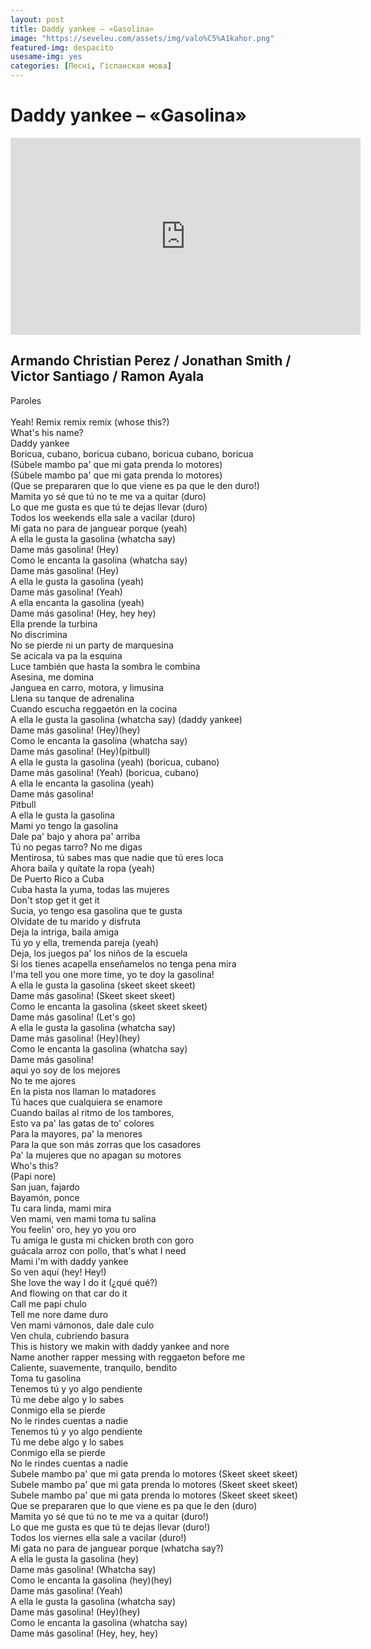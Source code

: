 ```yaml
---
layout: post
title: Daddy yankee – «Gasolina»
image: "https://seveleu.com/assets/img/valo%C5%A1kahor.png"
featured-img: despacito
usesame-img: yes
categories: [Песні, Гіспанская мова]
---
```


# Daddy yankee – «Gasolina»


<iframe width="560" height="315" src="https://www.youtube.com/embed/CCF1_jI8Prk" frameborder="0" allow="accelerometer; autoplay; encrypted-media; gyroscope; picture-in-picture" allowfullscreen></iframe>

## Armando Christian Perez / Jonathan Smith / Victor Santiago / Ramon Ayala

Paroles<br>
<br>
Yeah! Remix remix remix (whose this?)<br>
What's his name?<br>
Daddy yankee<br>
Boricua, cubano, boricua cubano, boricua cubano, boricua<br>
(Súbele mambo pa' que mi gata prenda lo motores)<br>
(Súbele mambo pa' que mi gata prenda lo motores)<br>
(Que se prepararen que lo que viene es pa que le den duro!)<br>
Mamita yo sé que tú no te me va a quitar (duro)<br>
Lo que me gusta es que tú te dejas llevar (duro)<br>
Todos los weekends ella sale a vacilar (duro)<br>
Mi gata no para de janguear porque (yeah)<br>
A ella le gusta la gasolina (whatcha say)<br>
Dame más gasolina! (Hey)<br>
Como le encanta la gasolina (whatcha say)<br>
Dame más gasolina! (Hey)<br>
A ella le gusta la gasolina (yeah)<br>
Dame más gasolina! (Yeah)<br>
A ella encanta la gasolina (yeah)<br>
Dame más gasolina! (Hey, hey hey)<br>
Ella prende la turbina<br>
No discrimina<br>
No se pierde ni un party de marquesina<br>
Se acicala va pa la esquina<br>
Luce también que hasta la sombra le combina<br>
Asesina, me domina<br>
Janguea en carro, motora, y limusina<br>
Llena su tanque de adrenalina<br>
Cuando escucha reggaetón en la cocina<br>
A ella le gusta la gasolina (whatcha say) (daddy yankee)<br>
Dame más gasolina! (Hey)(hey)<br>
Como le encanta la gasolina (whatcha say)<br>
Dame más gasolina! (Hey)(pitbull)<br>
A ella le gusta la gasolina (yeah) (boricua, cubano)<br>
Dame más gasolina! (Yeah) (boricua, cubano)<br>
A ella le encanta la gasolina (yeah)<br>
Dame más gasolina!<br>
Pitbull<br>
A ella le gusta la gasolina<br>
Mami yo tengo la gasolina<br>
Dale pa' bajo y ahora pa' arriba<br>
Tú no pegas tarro? No me digas<br>
Mentirosa, tú sabes mas que nadie que tú eres loca<br>
Ahora baila y quítate la ropa (yeah)<br>
De Puerto Rico a Cuba<br>
Cuba hasta la yuma, todas las mujeres<br>
Don't stop get it get it<br>
Sucia, yo tengo esa gasolina que te gusta<br>
Olvídate de tu marido y disfruta<br>
Deja la intriga, baila amiga<br>
Tú yo y ella, tremenda pareja (yeah)<br>
Deja, los juegos pa' los niños de la escuela<br>
Si los tienes acapella enseñamelos no tenga pena mira<br>
I'ma tell you one more time, yo te doy la gasolina!<br>
A ella le gusta la gasolina (skeet skeet skeet)<br>
Dame más gasolina! (Skeet skeet skeet)<br>
Como le encanta la gasolina (skeet skeet skeet)<br>
Dame más gasolina! (Let's go)<br>
A ella le gusta la gasolina (whatcha say)<br>
Dame más gasolina! (Hey)(hey)<br>
Como le encanta la gasolina (whatcha say)<br>
Dame más gasolina!<br>
aqui yo soy de los mejores<br>
No te me ajores<br>
En la pista nos llaman lo matadores<br>
Tú haces que cualquiera se enamore<br>
Cuando bailas al ritmo de los tambores,<br>
Esto va pa' las gatas de to' colores<br>
Para la mayores, pa' la menores<br>
Para la que son más zorras que los casadores<br>
Pa' la mujeres que no apagan su motores<br>
Who's this?<br>
(Papi nore)<br>
San juan, fajardo<br>
Bayamón, ponce<br>
Tu cara linda, mami mira<br>
Ven mami, ven mami toma tu salina<br>
You feelin' oro, hey yo you oro<br>
Tu amiga le gusta mi chicken broth con goro<br>
guácala arroz con pollo, that's what I need<br>
Mami i'm with daddy yankee<br>
So ven aquí (hey! Hey!)<br>
She love the way I do it (¿qué qué?)<br>
And flowing on that car do it<br>
Call me papi chulo<br>
Tell me nore dame duro<br>
Ven mami vámonos, dale dale culo<br>
Ven chula, cubriendo basura<br>
This is history we makin with daddy yankee and nore<br>
Name another rapper messing with reggaeton before me<br>
Caliente, suavemente, tranquilo, bendito<br>
Toma tu gasolina<br>
Tenemos tú y yo algo pendiente<br>
Tú me debe algo y lo sabes<br>
Conmigo ella se pierde<br>
No le rindes cuentas a nadie<br>
Tenemos tú y yo algo pendiente<br>
Tú me debe algo y lo sabes<br>
Conmigo ella se pierde<br>
No le rindes cuentas a nadie<br>
Subele mambo pa' que mi gata prenda lo motores (Skeet skeet skeet)<br>
Subele mambo pa' que mi gata prenda lo motores (Skeet skeet skeet)<br>
Subele mambo pa' que mi gata prenda lo motores (Skeet skeet skeet)<br>
Que se prepararen que lo que viene es pa que le den (duro)<br>
Mamita yo sé que tú no te me va a quitar (duro!)<br>
Lo que me gusta es que tú te dejas llevar (duro!)<br>
Todos los viernes ella sale a vacilar (duro!)<br>
Mi gata no para de janguear porque (whatcha say?)<br>
A ella le gusta la gasolina (hey)<br>
Dame más gasolina! (Whatcha say)<br>
Como le encanta la gasolina (hey)(hey)<br>
Dame más gasolina! (Yeah)<br>
A ella le gusta la gasolina (whatcha say)<br>
Dame más gasolina! (Hey)(hey)<br>
Como le encanta la gasolina (whatcha say)<br>
Dame más gasolina! (Hey, hey, hey)<br>



